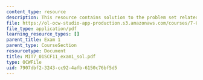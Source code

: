 ```yaml
---
content_type: resource
description: This resource contains solution to the problem set related to exam 1.
file: https://ol-ocw-studio-app-production.s3.amazonaws.com/courses/7-01sc-fundamentals-of-biology-fall-2011/7907dbf23243cc924afb6150c76bf5d5_MIT7_01SCF11_exam1_sol.pdf
file_type: application/pdf
learning_resource_types: []
parent_title: Exam 1
parent_type: CourseSection
resourcetype: Document
title: MIT7_01SCF11_exam1_sol.pdf
type: OCWFile
uid: 7907dbf2-3243-cc92-4afb-6150c76bf5d5
---
```

